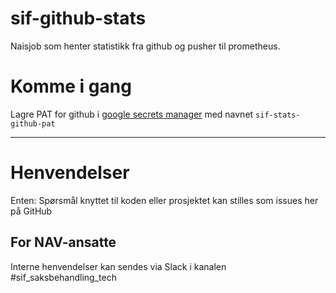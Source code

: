 sif-github-stats
================

Naisjob som henter statistikk fra github og pusher til prometheus.

# Komme i gang

Lagre PAT for github i [google secrets manager](https://cloud.google.com/secret-manager) med navnet `sif-stats-github-pat`

---

# Henvendelser

Enten:
Spørsmål knyttet til koden eller prosjektet kan stilles som issues her på GitHub

## For NAV-ansatte

Interne henvendelser kan sendes via Slack i kanalen #sif_saksbehandling_tech
  
